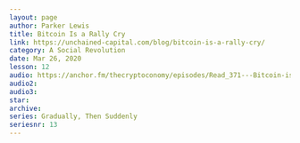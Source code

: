 ```yaml
---
layout: page
author: Parker Lewis
title: Bitcoin Is a Rally Cry
link: https://unchained-capital.com/blog/bitcoin-is-a-rally-cry/
category: A Social Revolution
date: Mar 26, 2020
lesson: 12
audio: https://anchor.fm/thecryptoconomy/episodes/Read_371---Bitcoin-is-a-Rally-Cry-Parker-Lewis-ec1io2/a-a1poq6j
audio2: 
audio3: 
star: 
archive: 
series: Gradually, Then Suddenly
seriesnr: 13
---
```

